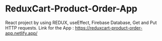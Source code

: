 ﻿# ReduxCart-Product-Order-App
React project by using REDUX, useEffect, Firebase Database, Get and Put HTTP requests.
Link for the App : https://reduxcart-product-order-app.netlify.app/
